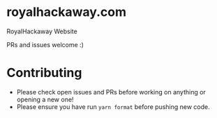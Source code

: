 # royalhackaway.com

RoyalHackaway Website

PRs and issues welcome :)

# Contributing

- Please check open issues and PRs before working on anything or opening a new one!
- Please ensure you have run `yarn format` before pushing new code.
